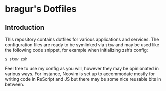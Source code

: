 # bragur's Dotfiles

## Introduction

This repository contains dotfiles for various applications and services. The configuration files are ready to be symlinked via `stow` and may be used like the following code snippet, for example when initializing zsh’s config:

```shell
$ stow zsh
```

Feel free to use my config as you will, however they may be opinionated in various ways. For instance, Neovim is set up to accommodate mostly for writing code in ReScript and JS but there may be some nice reusable bits in between.

